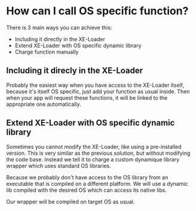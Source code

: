 # How can I call OS specific function?

There is 3 main ways you can achieve this:

* Including it directly in the XE-Loader
* Extend XE-Loader with OS specific dynamic library
* Charge function manually


## Including it direcly in the XE-Loader

Probably the easiest way when you have access to the XE-Loader itself, because it's itself OS specific, just add your function as usual inside. Then when your app will request these functions, it will be linked to the appropriate one automatically.

## Extend XE-Loader with OS specific dynamic library

Sometimes you cannot modify the XE-Loader, like using a pre-installed version. This is very similar as the previous solution, but without modifying the code base. Instead we tell it to charge a custom dynamique library wrapper which uses standard OS libraries.

Because we probably don't have access to the OS library from an executable that is compiled on a different platform. We will use a dynamic lib compiled with the desired OS which can access its native libs.

Our wrapper will be compiled on target OS as usual. 





